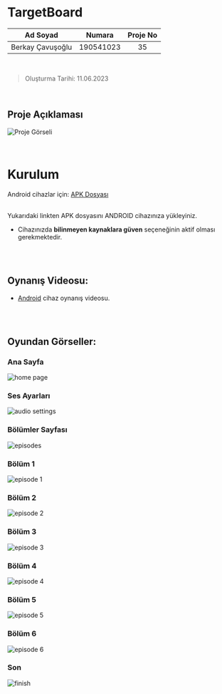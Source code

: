 # TargetBoard


<!-- create table -->
| **Ad Soyad** | **Numara** | **Proje No** |
|:---:|:---:|:---:|
| Berkay Çavuşoğlu | 190541023  | 35 |

<br>

> Oluşturma Tarihi: 11.06.2023 

<br>

## Proje Açıklaması

![Proje Görseli](https://github.com/Berkay-23/TargetBoard/assets/64416591/b1cee335-28e5-4421-8c19-ed06899120b1)

<br>

# Kurulum

Android cihazlar için: [APK Dosyası](https://drive.google.com/file/d/1y5nHcqFJMynimLseGzq4TaXE4kwJpri1/view?usp=sharing)

\
Yukarıdaki linkten APK dosyasını ANDROID cihazınıza yükleyiniz.
* Cihazınızda **bilinmeyen kaynaklara güven** seçeneğinin aktif olması gerekmektedir.

&nbsp; \
&nbsp; 

## Oynanış Videosu:

* [Android](https://youtu.be/HtiKEF0Jlwc) cihaz oynanış videosu.

&nbsp; \
&nbsp; 

## Oyundan Görseller:
### Ana Sayfa
![home page](https://github.com/Berkay-23/TargetBoard/assets/64416591/dffe3550-f542-4f29-bf89-e2893e2a9dd4)
### Ses Ayarları
![audio settings](https://github.com/Berkay-23/TargetBoard/assets/64416591/ac13dfea-e870-4f24-913c-4528d6465966)
### Bölümler Sayfası
![episodes](https://github.com/Berkay-23/TargetBoard/assets/64416591/fde16c5d-d6b6-431f-8f6d-6876c09df2b9)
### Bölüm 1
![episode 1](https://github.com/Berkay-23/TargetBoard/assets/64416591/96fc10c3-2668-4861-8367-d2d28a6a7d79)
### Bölüm 2
![episode 2](https://github.com/Berkay-23/TargetBoard/assets/64416591/5d0f39d4-51ad-442c-a392-f2c0dfb0ff97)
### Bölüm 3
![episode 3](https://github.com/Berkay-23/TargetBoard/assets/64416591/74bbdabe-5312-4d7e-9920-e2f8babd369e)
### Bölüm 4
![episode 4](https://github.com/Berkay-23/TargetBoard/assets/64416591/039fa486-fd37-42bc-aa2c-987b7a2f5f27)
### Bölüm 5
![episode 5](https://github.com/Berkay-23/TargetBoard/assets/64416591/cc713d12-95be-4afe-9a56-a84b25b8b3b4)
### Bölüm 6
![episode 6](https://github.com/Berkay-23/TargetBoard/assets/64416591/bdd51b75-5d34-4aa0-adc3-d76b66062ef3)
### Son
![finish](https://github.com/Berkay-23/TargetBoard/assets/64416591/f0b606fc-5eec-48a9-ad2e-b70b13b231f3)










